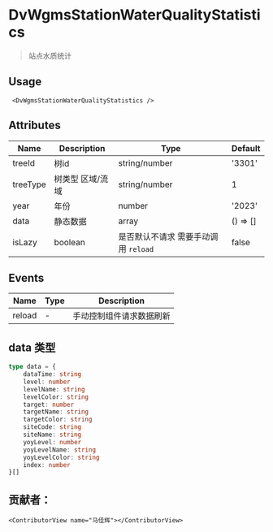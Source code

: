 
# DvWgmsStationWaterQualityStatistics 

> 站点水质统计

## Usage

```vue
 <DvWgmsStationWaterQualityStatistics />
```


## Attributes

| Name | Description   | Type | Default |
| --- |--------|-------------|-------------|
| treeId | 树id | string/number | '3301' |
| treeType | 树类型 区域/流域 | string/number | 1 |
| year | 年份 | number| '2023' |
| data | 静态数据 | array | () => [] |
| isLazy | boolean | 是否默认不请求 需要手动调用 `reload`| false |


## Events

| Name | Type | Description |
| --- | --- |-------------|
| reload | - | 手动控制组件请求数据刷新      |

## data 类型
```ts
type data = {
    dataTime: string
    level: number
    levelName: string
    levelColor: string
    target: number
    targetName: string
    targetColor: string
    siteCode: string
    siteName: string
    yoyLevel: number
    yoyLevelName: string
    yoyLevelColor: string
    index: number
}[]
```

## 贡献者：

```vue
<ContributorView name="马佳辉"></ContributorView>
```
